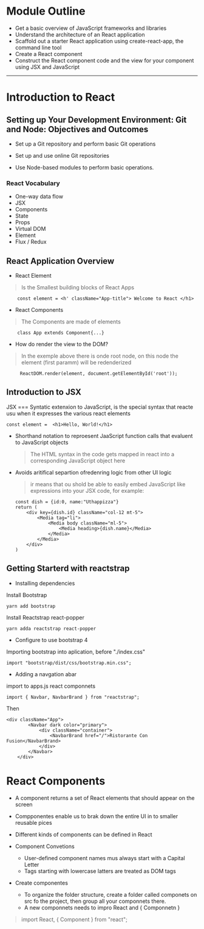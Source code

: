 # Module Outline

-   Get a basic overview of JavaScript frameworks and libraries
-   Understand the architecture of an React application
-   Scaffold out a starter React application using create-react-app, the command line tool
-   Create a React component
-   Construct the React component code and the view for your component using JSX and JavaScript

---

# Introduction to React

## Setting up Your Development Environment: Git and Node: Objectives and Outcomes

-   Set up a Git repository and perform basic Git operations

-   Set up and use online Git repositories
-   Use Node-based modules to perform basic operations.

### React Vocabulary

-   One-way data flow
-   JSX
-   Components
-   State
-   Props
-   Virtual DOM
-   Element
-   Flux / Redux

## React Application Overview

-   React Element

> Is the Smallest building blocks of React Apps

        const element = <h' className="App-title"> Welcome to React </h1>

-   React Components

> The Components are made of elements

        class App extends Component{...}

-   How do render the view to the DOM?

> In the exemple above there is onde root node, on this node the element (first paramm) will be redenderized

         ReactDOM.render(element, document.getElementById('root'));

## Introduction to JSX

JSX === Syntatic extenxion to JavaScript, is the special syntax that reacte usu when it expresses the various react elements

    const element =  <h1>Hello, World!</h1>

-   Shorthand notation to reproesent JaaScript function calls that evaluent to JavaScript objects

    > The HTML syntax in the code gets mapped in react into a corresponding JavaScript object here

-   Avoids aritifical separtion ofredenring logic from other UI logic

    > ir means that ou shold be able to easily embed JavaScript like expressions into your JSX code, for example:

        const dish = {id:0, name:"Uthappizza"}
        return (
            <div key={dish.id} className="col-12 mt-5">
                <Media tag="li">
                    <Media body className="ml-5">
                        <Media heading>{dish.name}</Media>
                    </Media>
                </Media>
            </div>
        )

## Getting Starterd with reactstrap

-   Installing dependencies

Install Bootstrap

    yarn add bootstrap

Install Reactstrap react-popper

    yarn adda reactstrap react-popper

-   Configure to use bootstrap 4

Importing bootstrap into aplication, before "./index.css"

    import "bootstrap/dist/css/bootstrap.min.css";

-   Adding a navgation abar

import to apps.js react componnets

    import { Navbar, NavbarBrand } from "reactstrap";

Then

    <div className="App">
            <Navbar dark color="primary">
                <div className="container">
                    <NavbarBrand href="/">Ristorante Con Fusion</NavbarBrand>
                </div>
            </Navbar>
        </div>

# React Components

-   A component returns a set of React elements that should appear on the screen
-   Compponentes enable us to brak down the entire UI in to smaller reusable pices
-   Different kinds of components can be defined in React

-   Component Convetions

    -   User-defined component names mus always start with a Capital Letter
    -   Tags starting with lowercase latters are treated as DOM tags

-   Create componentes
    -   To organize the folder structure, create a folder called componets on src fo the project, then group all your componnets there.
    -   A new componnets needs to impro React and { Componnetn }

> import React, { Component } from "react";

